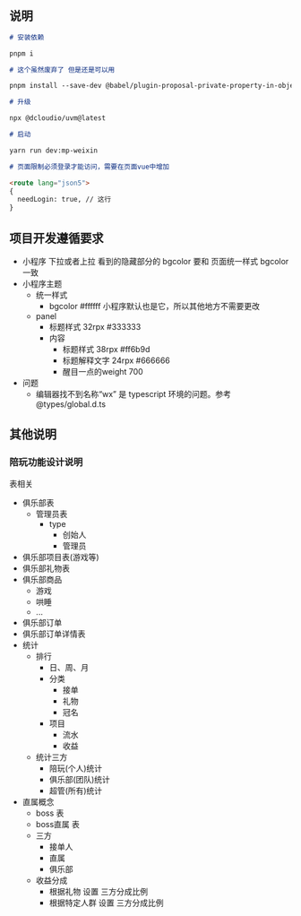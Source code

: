 ## 说明

```markdown
# 安装依赖

pnpm i

# 这个虽然废弃了 但是还是可以用

pnpm install --save-dev @babel/plugin-proposal-private-property-in-object

# 升级

npx @dcloudio/uvm@latest

# 启动

yarn run dev:mp-weixin

# 页面限制必须登录才能访问，需要在页面vue中增加

<route lang="json5">
{
  needLogin: true, // 这行
}
```

## 项目开发遵循要求

- 小程序 下拉或者上拉 看到的隐藏部分的 bgcolor 要和 页面统一样式 bgcolor 一致
- 小程序主题
  - 统一样式
    - bgcolor #ffffff 小程序默认也是它，所以其他地方不需要更改
  - panel
    - 标题样式 32rpx #333333
    - 内容
      - 标题样式 38rpx #ff6b9d
      - 标题解释文字 24rpx #666666
      - 醒目一点的weight 700
- 问题
  - 编辑器找不到名称“wx” 是 typescript 环境的问题。参考 @types/global.d.ts

## 其他说明

### 陪玩功能设计说明

表相关

- 俱乐部表
  - 管理员表
    - type
      - 创始人
      - 管理员
- 俱乐部项目表(游戏等)
- 俱乐部礼物表
- 俱乐部商品
  - 游戏
  - 哄睡
  - ...
- 俱乐部订单
- 俱乐部订单详情表
- 统计
  - 排行
    - 日、周、月
    - 分类
      - 接单
      - 礼物
      - 冠名
    - 项目
      - 流水
      - 收益
  - 统计三方
    - 陪玩(个人)统计
    - 俱乐部(团队)统计
    - 超管(所有)统计
- 直属概念
  - boss 表
  - boss直属 表
  - 三方
    - 接单人
    - 直属
    - 俱乐部
  - 收益分成
    - 根据礼物 设置 三方分成比例
    - 根据特定人群 设置 三方分成比例
